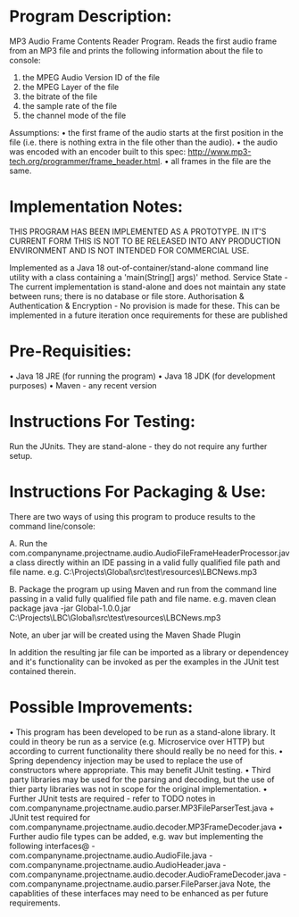
Program Description:
====================

MP3 Audio Frame Contents Reader Program. Reads the first audio frame from an MP3 file and prints the following information about the file to console:
1. the MPEG Audio Version ID of the file
2. the MPEG Layer of the file
3. the bitrate of the file
4. the sample rate of the file
5. the channel mode of the file

Assumptions:
• the first frame of the audio starts at the first position in the file (i.e. there is nothing extra in the file other than the audio).
• the audio was encoded with an encoder built to this spec: http://www.mp3-tech.org/programmer/frame_header.html.
• all frames in the file are the same.


Implementation Notes:
=====================

THIS PROGRAM HAS BEEN IMPLEMENTED AS A PROTOTYPE. IN IT'S CURRENT FORM THIS IS NOT TO BE RELEASED INTO ANY PRODUCTION ENVIRONMENT AND IS NOT INTENDED FOR COMMERCIAL USE.

Implemented as a Java 18 out-of-container/stand-alone command line utility with a class containing a 'main(String[] args)' method.
Service State - The current implementation is stand-alone and does not maintain any state between runs; there is no database or file store.
Authorisation & Authentication & Encryption - No provision is made for these. This can be implemented in a future iteration once requirements for these are published



Pre-Requisities:
================
• Java 18 JRE (for running the program)
• Java 18 JDK (for development purposes)
• Maven - any recent version



Instructions For Testing:
=========================

Run the JUnits. They are stand-alone - they do not require any further setup.



Instructions For Packaging & Use:
=================================

There are two ways of using this program to produce results to the command line/console:

A. Run the com.companyname.projectname.audio.AudioFileFrameHeaderProcessor.java class directly within an IDE passing in a valid fully qualified file path and file name.
	e.g. C:\\Projects\\Global\\src\\test\\resources\\LBCNews.mp3
	
B. Package the program up using Maven and run from the command line passing in a valid fully qualified file path and file name.
	e.g. maven clean package
		 java -jar Global-1.0.0.jar C:\\Projects\\LBC\\Global\\src\\test\\resources\\LBCNews.mp3
		 
Note, an uber jar will be created using the Maven Shade Plugin

In addition the resulting jar file can be imported as a library or dependencey and it's functionality can be invoked as per the examples in the JUnit test contained therein.
 
 
 
Possible Improvements:
======================

•	This program has been developed to be run as a stand-alone library. It could in theory be run as a service (e.g. Microservice over HTTP) but according to current functionality there should really be no need for this.
•	Spring dependency injection may be used to replace the use of constructors where appropriate. This may benefit JUnit testing.
•	Third party libraries may be used for the parsing and decoding, but the use of thier party libraries was not in scope for the original implementation.
•	Further JUnit tests are required - refer to TODO notes in com.companyname.projectname.audio.parser.MP3FileParserTest.java + JUnit test required for com.companyname.projectname.audio.decoder.MP3FrameDecoder.java
•	Further audio file types can be added, e.g. wav but implementing the following interfaces@
	- com.companyname.projectname.audio.AudioFile.java
	- com.companyname.projectname.audio.AudioHeader.java
	- com.companyname.projectname.audio.decoder.AudioFrameDecoder.java
	- com.companyname.projectname.audio.parser.FileParser.java
	Note, the capablities of these interfaces may need to be enhanced as per future requirements.


